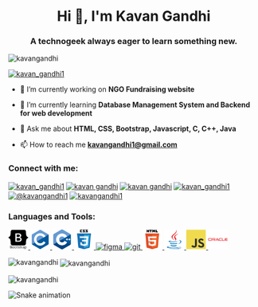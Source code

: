 <h1 align="center">Hi 👋, I'm Kavan Gandhi</h1>
<h3 align="center">A technogeek always eager to learn something new.</h3>

<p align="left"> <img src="https://komarev.com/ghpvc/?username=kavangandhi&label=Profile%20views&color=0e75b6&style=flat" alt="kavangandhi" /> </p>

<p align="left"> <a href="https://twitter.com/kavan_gandhi1" target="blank"><img src="https://img.shields.io/twitter/follow/kavan_gandhi1?logo=twitter&style=for-the-badge" alt="kavan_gandhi1" /></a> </p>

- 🔭 I’m currently working on **NGO Fundraising website**

- 🌱 I’m currently learning **Database Management System and Backend for web development**

- 💬 Ask me about **HTML, CSS, Bootstrap, Javascript, C, C++, Java**

- 📫 How to reach me **kavangandhi1@gmail.com**
 
<h3 align="left">Connect with me:</h3>
<p align="left">
<a href="https://twitter.com/kavan_gandhi1" target="blank"><img align="center" src="https://raw.githubusercontent.com/rahuldkjain/github-profile-readme-generator/master/src/images/icons/Social/twitter.svg" alt="kavan_gandhi1" height="30" width="40" /></a>
<a href="https://linkedin.com/in/kavan gandhi" target="blank"><img align="center" src="https://raw.githubusercontent.com/rahuldkjain/github-profile-readme-generator/master/src/images/icons/Social/linked-in-alt.svg" alt="kavan gandhi" height="30" width="40" /></a>
<a href="https://stackoverflow.com/users/kavan gandhi" target="blank"><img align="center" src="https://raw.githubusercontent.com/rahuldkjain/github-profile-readme-generator/master/src/images/icons/Social/stack-overflow.svg" alt="kavan gandhi" height="30" width="40" /></a>
<a href="https://instagram.com/kavan_gandhi1" target="blank"><img align="center" src="https://raw.githubusercontent.com/rahuldkjain/github-profile-readme-generator/master/src/images/icons/Social/instagram.svg" alt="kavan_gandhi1" height="30" width="40" /></a>
<a href="https://medium.com/@kavangandhi1" target="blank"><img align="center" src="https://raw.githubusercontent.com/rahuldkjain/github-profile-readme-generator/master/src/images/icons/Social/medium.svg" alt="@kavangandhi1" height="30" width="40" /></a>
<a href="https://www.codechef.com/users/kavangandhi1" target="blank"><img align="center" src="https://cdn.jsdelivr.net/npm/simple-icons@3.1.0/icons/codechef.svg" alt="kavangandhi1" height="30" width="40" /></a>
</p>

<h3 align="left">Languages and Tools:</h3>
<p align="left"> <a href="https://getbootstrap.com" target="_blank" rel="noreferrer"> <img src="https://raw.githubusercontent.com/devicons/devicon/master/icons/bootstrap/bootstrap-plain-wordmark.svg" alt="bootstrap" width="40" height="40"/> </a> <a href="https://www.cprogramming.com/" target="_blank" rel="noreferrer"> <img src="https://raw.githubusercontent.com/devicons/devicon/master/icons/c/c-original.svg" alt="c" width="40" height="40"/> </a> <a href="https://www.w3schools.com/cpp/" target="_blank" rel="noreferrer"> <img src="https://raw.githubusercontent.com/devicons/devicon/master/icons/cplusplus/cplusplus-original.svg" alt="cplusplus" width="40" height="40"/> </a> <a href="https://www.w3schools.com/css/" target="_blank" rel="noreferrer"> <img src="https://raw.githubusercontent.com/devicons/devicon/master/icons/css3/css3-original-wordmark.svg" alt="css3" width="40" height="40"/> </a> <a href="https://www.figma.com/" target="_blank" rel="noreferrer"> <img src="https://www.vectorlogo.zone/logos/figma/figma-icon.svg" alt="figma" width="40" height="40"/> </a> <a href="https://git-scm.com/" target="_blank" rel="noreferrer"> <img src="https://www.vectorlogo.zone/logos/git-scm/git-scm-icon.svg" alt="git" width="40" height="40"/> </a> <a href="https://www.w3.org/html/" target="_blank" rel="noreferrer"> <img src="https://raw.githubusercontent.com/devicons/devicon/master/icons/html5/html5-original-wordmark.svg" alt="html5" width="40" height="40"/> </a> <a href="https://www.java.com" target="_blank" rel="noreferrer"> <img src="https://raw.githubusercontent.com/devicons/devicon/master/icons/java/java-original.svg" alt="java" width="40" height="40"/> </a> <a href="https://developer.mozilla.org/en-US/docs/Web/JavaScript" target="_blank" rel="noreferrer"> <img src="https://raw.githubusercontent.com/devicons/devicon/master/icons/javascript/javascript-original.svg" alt="javascript" width="40" height="40"/> </a> <a href="https://www.oracle.com/" target="_blank" rel="noreferrer"> <img src="https://raw.githubusercontent.com/devicons/devicon/master/icons/oracle/oracle-original.svg" alt="oracle" width="40" height="40"/> </a> </p>

<p><img align="left" src="https://github-readme-stats.vercel.app/api/top-langs?username=kavangandhi&show_icons=true&locale=en&layout=compact" alt="kavangandhi" /></p>

<p>&nbsp;<img align="center" src="https://github-readme-stats.vercel.app/api?username=kavangandhi&show_icons=true&locale=en" alt="kavangandhi" /></p>

<p><img align="center" src="https://github-readme-streak-stats.herokuapp.com/?user=kavangandhi&" alt="kavangandhi" /></p>

![Snake animation](https://github.com/kavangandhi/kavangandhi/blob/output/github-contribution-grid-snake.svg)

